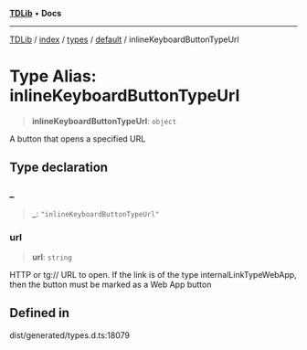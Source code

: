 [**TDLib**](../../../../../../README.md) • **Docs**

***

[TDLib](../../../../../../modules.md) / [index](../../../../../README.md) / [types](../../../README.md) / [default](../README.md) / inlineKeyboardButtonTypeUrl

# Type Alias: inlineKeyboardButtonTypeUrl

> **inlineKeyboardButtonTypeUrl**: `object`

A button that opens a specified URL

## Type declaration

### \_

> **\_**: `"inlineKeyboardButtonTypeUrl"`

### url

> **url**: `string`

HTTP or tg:// URL to open. If the link is of the type internalLinkTypeWebApp, then the button must be marked as a Web App button

## Defined in

dist/generated/types.d.ts:18079
